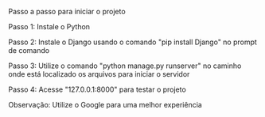 Passo a passo para iniciar o projeto

Passo 1:
Instale o Python

Passo 2: 
Instale o Django usando o comando "pip install Django" no prompt de comando

Passo 3:
Utilize o comando "python manage.py runserver" no caminho onde está localizado os arquivos para iniciar o servidor 

Passo 4:
Acesse "127.0.0.1:8000" para testar o projeto

Observação: Utilize o Google para uma melhor experiência
